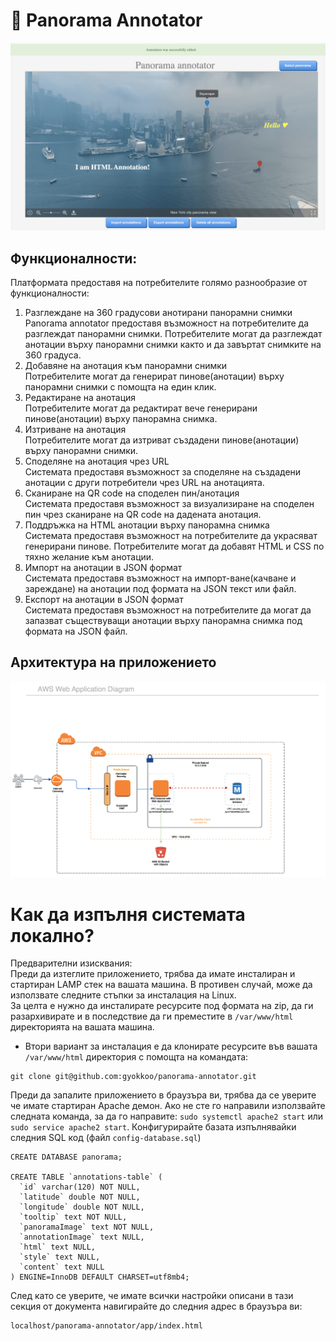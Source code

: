 # :round_pushpin: Panorama Annotator
 ![Demo](App-demo.png)
## Функционалности:
Платформата предоставя на потребителите голямо разнообразие от функционалности:
1.	Разглеждане на 360 градусови анотирани панорамни снимки<br/>
Panorama annotator предоставя възможност на потребителите да разглеждат панорамни снимки. Потребителите могат да разглеждат анотации върху панорамни снимки както и да завъртат снимките на 360 градуса.
2.	Добавяне на анотация към панорамни снимки<br/>
Потребителите могат да генерират пинове(анотации) върху панорамни снимки с помощта на един клик.
3.	Редактиране на анотация<br/>
Потребителите могат да редактират вече генерирани пинове(анотации) върху панорамна снимка.
4.	Изтриване на анотация<br/>
Потребителите могат да изтриват създадени пинове(анотации) върху панорамни снимки.
5.	Споделяне на анотация чрез URL<br/>
Системата предоставя възможност за споделяне на създадени анотации с други потребители чрез URL на анотацията.
6.	Сканиране на QR code на споделен пин/анотация<br/>
Системата предоставя възможност за визуализиране на споделен пин чрез сканиране на QR code на дадената анотация.
7.	Поддръжка на HTML анотации върху панорамна снимка<br/>
Системата предоставя възможност на потребителите да украсяват генерирани пинове. Потребителите могат да добавят HTML и CSS по тяхно желание към анотации.
8.	Импорт на анотации в JSON формат<br/>
Системата предоставя възможност на импорт-ване(качване и зареждане) на анотации под формата на JSON текст или файл.
9.	Експорт на анотации в JSON формат<br/>
Системата предоставя възможност на потребителите да могат да запазват съществуващи анотации върху панорамна снимка под формата на JSON файл.

## Aрхитектура на приложението
![AWS Architecture](architecture.png)

# Как да изпълня системата локално?
Предварителни изисквания:<br/>
    Преди да изтеглите приложението, трябва да имате инсталиран и стартиран LAMP стек на вашата машина. 
    В противен случай, може да използвате следните стъпки за инсталация на Linux.<br/>
За целта е нужно да инсталирате ресурсите под формата на zip, да ги разархивирате и в последствие да ги преместите в `/var/www/html` директорията на вашата машина.
- Втори вариант за инсталация е да клонирате ресурсите във вашата `/var/www/html` директория с помощта на командата:
```
git clone git@github.com:gyokkoo/panorama-annotator.git
```
Преди да запалите приложението в браузъра ви, трябва да се уверите че имате стартиран Apache демон. Ако не сте го направили използвайте следната команда, за да го направите:
```sudo systemctl apache2 start``` или ```sudo service apache2 start```.
Конфигурирайте базата изпълнявайки следния SQL код (файл `config-database.sql`)

```
CREATE DATABASE panorama;

CREATE TABLE `annotations-table` (
  `id` varchar(120) NOT NULL,
  `latitude` double NOT NULL,
  `longitude` double NOT NULL,
  `tooltip` text NOT NULL,
  `panoramaImage` text NOT NULL,
  `annotationImage` text NULL,
  `html` text NULL,
  `style` text NULL,
  `content` text NULL
) ENGINE=InnoDB DEFAULT CHARSET=utf8mb4;
```

След като се уверите, че имате всички настройки описани в тази секция от документа навигирайте до следния адрес в браузъра ви:
 ```
 localhost/panorama-annotator/app/index.html
 ```
